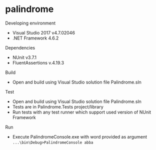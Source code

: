 # palindrome

Developing environment
 - Visual Studio 2017 v4.7.02046
 - .NET Framework 4.6.2
 
Dependencies
 - NUnit v3.7.1
 - FluentAssertions v.4.19.3
 
Build
 - Open and build using Visual Studio solution file Palindrome.sln
 
 
Test
 - Open and build using Visual Studio solution file Palindrome.sln
 - Tests are in Palindrome.Tests project/library
 - Run tests with any test runner which support used version of NUnit Framework
 
Run
 - Execute PalindromeConsole.exe with word provided as argument  
 `...\bin\Debug>PalindromeConsole abba`
 
 

